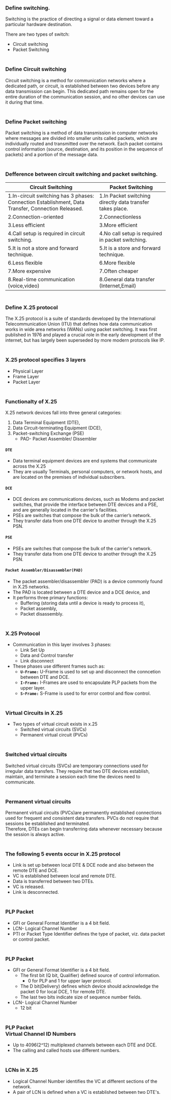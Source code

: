 ### **<br/>Define switching.**
Switching is the practice of directing a signal or data
element toward a particular hardware destination.<br/>

There are two types of switch:<br/>
- Circuit switching
- Packet Switching

### **<br/>Define Circuit switching**

Circuit switching is a method for communication networks where a dedicated path, or circuit, is established between two devices before any data transmission can begin. This dedicated path remains open for the entire duration of the communication session, and no other devices can use it during that time.

### **<br/>Define Packet switching**

Packet switching is a method of data transmission in computer networks where messages are divided into smaller units called packets, which are individually routed and transmitted over the network. Each packet contains control information (source, destination, and its position in the sequence of packets) and a portion of the message data.

### **<br/>Defference between circuit switching and packet switching.**
| Circuit Switching | Packet Switching |
|---|---|
|1.In-circuit switching has 3 phases: Connection Establishment, Data Transfer, Connection Released.|1.In Packet switching directly data transfer takes place.|
|2.Connection-oriented|2.Connectionless|
|3.Less efficient|3.More efficient|
|4.Call setup is required in circuit switching.|4.No call setup is required in packet switching.|
|5.It is not a store and forward technique.|5.It is a store and forward technique.|
|6.Less flexible|6.More flexible|
|7.More expensive|7.Often cheaper|
|8.Real-time communication (voice,video)|8.General data transfer (Internet,Email)|


### **<br/>Define X.25 protocol**
The X.25 protocol is a suite of standards developed by the International Telecommunication Union (ITU) that defines how data communication works in wide area networks (WANs) using packet switching.  It was first published in 1976 and played a crucial role in the early development of the internet, but has largely been superseded by more modern protocols like IP.

### **<br/>X.25 protocol specifies 3 layers**
- Physical Layer
- Frame Layer
- Packet Layer

### **<br/>Functionalty of X.25**
X.25 network devices fall into three general
categories:<br/>
1. Data Terminal Equipment (DTE),
2. Data Circuit-terminating Equipment (DCE),
3. Packet-switching Exchange (PSE)
    - PAD- Packet Assembler/ Dissembler<br/>

#### **`DTE`**<br/>
- Data terminal equipment devices are end systems that communicate across the X.25
- They are usually Terminals, personal computers, or network hosts, and are located on the premises of individual subscribers.

#### **`DCE`**<br/>
- DCE devices are communications devices, such as Modems and packet switches, that provide the interface between DTE devices and a PSE, and are generally located in the carrier's facilities.<br/>
- PSEs are switches that compose the bulk of the carrier’s network.<br/>
- They transfer data from one DTE device to another through the X.25 PSN.

#### **`PSE`**<br/>
- PSEs are switches that compose the bulk of the carrier's network.
- They transfer data from one DTE device to another through the X.25 PSN.

#### **`Packet Assembler/Disassembler(PAD)`**<br/>
- The packet assembler/disassembler (PAD) is a device commonly found in X.25 networks.
- The PAD is located between a DTE device and a DCE device, and 
- It performs three primary functions:<br/>
    - Buffering (storing data until a device is ready to process it),
    - Packet assembly,
    - Packet disassembly.

 ### **<br/>X.25 Protocol**
- Communication in this layer involves 3 phases:<br/>
    - Link Set Up
    - Data and Control transfer
    - Link disconnect
- These phases use different frames such as:<br/>
    - **`U-Frame:`**  U-Frame is used to set up and disconnect the conncetion between DTE and DCE.
    - **`I-Frame:`** I-Frames are used to encapsulate PLP packets from the upper layer.
    - **`S-Frame:`** S-Frame is used to for error control and flow control.


### **<br/>Virtual Circuits in X.25**
- Two types of virtual circuit exists in x.25<br/>
    - Switched virtual circuits (SVCs)<br/>
    - Permanent virtual circuit (PVCs)<br/>

### **<br/>Switched virtual circuits**
Switched virtual circuits (SVCs) are temporary connections
used for irregular data transfers. They require that two DTE
devices establish, maintain, and terminate a session each time
the devices need to communicate.
### **<br/>Permanent virtual circuits**
Permanent virtual circuits (PVCs)are permanently established
connections used for frequent and consistent data transfers.
PVCs do not require that sessions be established and
terminated.<br/>
Therefore, DTEs can begin transferring data whenever
necessary because the session is always active.

### **<br/>The following 5 events occur in X.25 protocol**
- Link is set up between local DTE & DCE node and also between the remote DTE and DCE.
- VC is established between local and remote DTE.
- Data is transferred between two DTEs.
- VC is released.
- Link is desconnected.

### **<br/>PLP Packet**
- GFI or General Format Identifier is a 4 bit field.
- LCN- Logical Channel Number
- PTI or Packet Type Identifier defines the type of packet, viz. data packet or control packet.


### **<br/>PLP Packet**
- GFI or General Format Identifier is a 4 bit field.<br/>
    - The first bit (Q bit, Qualifier) defined source of control information.<br/>
        - 0 for PLP and 1 for upper layer protocol.<br/>
    - The D bit(Delivery) defines which device should acknowledge the packet 0 for local DCE, 1 for remote DTE.<br/>
    - The last two bits indicate size of sequence number fields.<br/>
- LCN- Logical Channel Number<br/>
    - 12 bit

### **<br/>PLP Packet<br/>Virtual Channel ID Numbers**
- Up to 4096(2^12) multiplexed channels between each DTE and DCE.
- The calling and called hosts use different numbers.

### **<br/>LCNs in X.25**
- Logical Channel Number identifies the VC at different sections of the network.<br/>
- A pair of LCN is defined when a VC is established between two DTE's.
